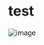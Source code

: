 # test


![image](https://github.com/kedor89/test/assets/38385594/aef77257-01bb-458b-a2d4-98c0bbcfdc67)
